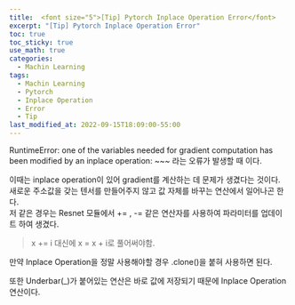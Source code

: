 ```yaml
---
title:  <font size="5">[Tip] Pytorch Inplace Operation Error</font>
excerpt: "[Tip] Pytorch Inplace Operation Error"
toc: true
toc_sticky: true
use_math: true
categories:
  - Machin Learning
tags:
  - Machin Learning
  - Pytorch
  - Inplace Operation
  - Error
  - Tip
last_modified_at: 2022-09-15T18:09:00-55:00
---
```


RuntimeError: one of the variables needed for gradient computation has been modified by an inplace operation: ~~~
라는 오류가 발생할 때 이다.<br>


이때는 inplace operation이 있어 gradient를 계산하는 데 문제가 생겼다는 것이다. 새로운 주소값을 갖는 텐서를 만들어주지 않고 값 자체를 바꾸는 연산에서 일어나곤 한다.<br>
저 같은 경우는 Resnet 모듈에서 += , -= 같은 연산자를 사용하여 파라미터를 업데이트 하여 생겼다.
>x += i 대신에 x = x + i로 풀어써야함.<br>

만약 Inplace Operation을 정말 사용해야할 경우 .clone()을 붙혀 사용하면 된다.

또한 Underbar(_)가 붙어있는 연산은 바로 값에 저장되기 때문에 Inplace Operation 연산이다.
